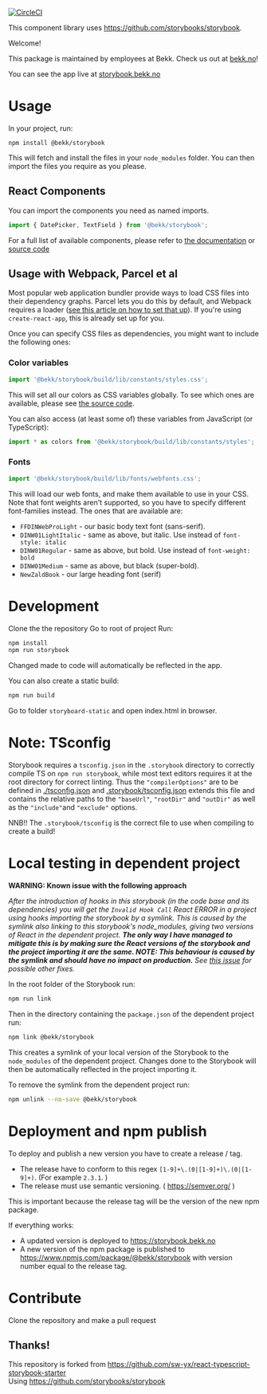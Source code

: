 [![CircleCI](https://circleci.com/gh/bekk/storybook/tree/master.svg?style=svg)](https://circleci.com/gh/bekk/storybook/tree/master)

This component library uses https://github.com/storybooks/storybook.

Welcome!

This package is maintained by employees at Bekk.
Check us out at [bekk.no](https://bekk.no)!

You can see the app live at [storybook.bekk.no](http://storybook.bekk.no)

# Usage

In your project, run:

```
npm install @bekk/storybook
```

This will fetch and install the files in your `node_modules` folder. You can then import the files you require as you please.

## React Components

You can import the components you need as named imports.

```js
import { DatePicker, TextField } from '@bekk/storybook';
```

For a full list of available components, please refer to [the documentation](http://storybook.bekk.no) or [source code](https://github.com/bekk/storybook/blob/master/src/index.tsx)

## Usage with Webpack, Parcel et al

Most popular web application bundler provide ways to load CSS files into their dependency graphs. Parcel lets you do this by default, and Webpack requires a loader ([see this article on how to set that up](https://medium.com/a-beginners-guide-for-webpack-2/webpack-loaders-css-and-sass-2cc0079b5b3a)). If you're using `create-react-app`, this is already set up for you.

Once you can specify CSS files as dependencies, you might want to include the following ones:

### Color variables

```js
import '@bekk/storybook/build/lib/constants/styles.css';
```

This will set all our colors as CSS variables globally. To see which ones are available, please see [the source code](https://github.com/bekk/storybook/blob/master/src/constants/styles.css).

You can also access (at least some of) these variables from JavaScript (or TypeScript):

```js
import * as colors from '@bekk/storybook/build/lib/constants/styles';
```

### Fonts

```js
import '@bekk/storybook/build/lib/fonts/webfonts.css';
```

This will load our web fonts, and make them available to use in your CSS. Note that font weights aren't supported, so you have to specify different font-families instead. The ones that are available are:

- `FFDINWebProLight` - our basic body text font (sans-serif).
- `DINW01LightItalic` - same as above, but italic. Use instead of `font-style: italic`
- `DINW01Regular` - same as above, but bold. Use instead of `font-weight: bold`
- `DINW01Medium` - same as above, but black (super-bold).
- `NewZaldBook` - our large heading font (serif)

# Development

Clone the the repository
Go to root of project
Run:

```bash
npm install
npm run storybook
```

Changed made to code will automatically be reflected in the app.

You can also create a static build:

```bash
npm run build
```

Go to folder `storyboard-static` and open index.html in browser.

# Note: TSconfig

Storybook requires a `tsconfig.json` in the `.storybook` directory to correctly compile TS on `npm run storybook`, while most text editors requires it at the root directory for correct linting. Thus the `"compilerOptions"` are to be defined in [./tsconfig.json](./tsconfig.json) and [.storybook/tsconfig.json](.storybook/tsconfig.json) extends this file and contains the relative paths to the `"baseUrl"`, `"rootDir"` and `"outDir"` as well as the `"include"`and `"exclude"` options.

NNB!! The `.storybook/tsconfig` is the correct file to use when compiling to create a build!

# Local testing in dependent project

**WARNING: Known issue with the following approach**

_After the introduction of hooks in this storybook (in the code base and its dependencies) you will get the `Invalid Hook Call` React ERROR in a project using hooks importing the storybook by a symlink. This is caused by the symlink also linking to this storybook's node_modules, giving two versions of React in the dependent project. **The only way I have managed to mitigate this is by making sure the React versions of the storybook and the project importing it are the same. NOTE: This behaviour is caused by the symlink and should have no impact on production.** See [this issue](https://github.com/facebook/react/issues/13991) for possible other fixes._

In the root folder of the Storybook run:

```bash
npm run link
```

Then in the directory containing the `package.json` of the dependent project run:

```bash
npm link @bekk/storybook
```

This creates a symlink of your local version of the Storybook to the `node_modules` of the dependent project. Changes done to the Storybook will then be automatically reflected in the project importing it.

To remove the symlink from the dependent project run:

```bash
npm unlink --no-save @bekk/storybook
```

# Deployment and npm publish

To deploy and publish a new version you have to create a release / tag.

- The release have to conform to this regex `[1-9]+\.(0|[1-9]+)\.(0|[1-9]+)`. (For example `2.3.1`.
  )
- The release must use semantic versioning. ( https://semver.org/ )

This is important because the release tag will be the version of the new npm package.

If everything works:

- A updated version is deployed to https://storybook.bekk.no
- A new version of the npm package is published to https://www.npmjs.com/package/@bekk/storybook with version number equal to the release tag.

# Contribute

Clone the repository and make a pull request

## Thanks!

This repository is forked from https://github.com/sw-yx/react-typescript-storybook-starter  
Using https://github.com/storybooks/storybook
